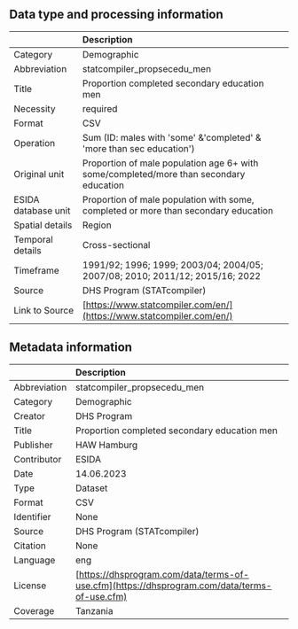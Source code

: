 ## Data type and processing information 

|                     | Description                                                                            |
|:--------------------|:---------------------------------------------------------------------------------------|
| Category            | Demographic                                                                            |
| Abbreviation        | statcompiler_propsecedu_men                                                            |
| Title               | Proportion completed secondary education men                                           |
| Necessity           | required                                                                               |
| Format              | CSV                                                                                    |
| Operation           | Sum (ID: males with 'some' &'completed' & 'more than sec education')                   |
| Original unit       | Proportion of male population age 6+ with some/completed/more than secondary education |
| ESIDA database unit | Proportion of male population with some, completed or more than secondary education    |
| Spatial details     | Region                                                                                 |
| Temporal details    | Cross-sectional                                                                        |
| Timeframe           | 1991/92; 1996; 1999; 2003/04; 2004/05; 2007/08; 2010; 2011/12; 2015/16; 2022           |
| Source              | DHS Program (STATcompiler)                                                             |
| Link to Source      | [https://www.statcompiler.com/en/](https://www.statcompiler.com/en/)                   |

## Metadata information 

|              | Description                                                                                  |
|:-------------|:---------------------------------------------------------------------------------------------|
| Abbreviation | statcompiler_propsecedu_men                                                                  |
| Category     | Demographic                                                                                  |
| Creator      | DHS Program                                                                                  |
| Title        | Proportion completed secondary education men                                                 |
| Publisher    | HAW Hamburg                                                                                  |
| Contributor  | ESIDA                                                                                        |
| Date         | 14.06.2023                                                                                   |
| Type         | Dataset                                                                                      |
| Format       | CSV                                                                                          |
| Identifier   | None                                                                                         |
| Source       | DHS Program (STATcompiler)                                                                   |
| Citation     | None                                                                                         |
| Language     | eng                                                                                          |
| License      | [https://dhsprogram.com/data/terms-of-use.cfm](https://dhsprogram.com/data/terms-of-use.cfm) |
| Coverage     | Tanzania                                                                                     |